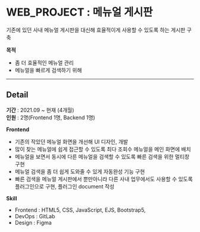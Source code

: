 # WEB_PROJECT : 메뉴얼 게시판
기존에 있던 사내 메뉴얼 게시판을 대신해 효율적이게 사용할 수 있도록 하는 게시판 구축

**목적**
- 좀 더 효율적인 메뉴얼 관리
- 메뉴얼을 빠르게 검색하기 위해

---

## Detail
**기간** : 2021.09 ~ 현재 (4개월)     
**인원** : 2명(Frontend 1명, Backend 1명)   

**Frontend**
- 기존의 작았던 메뉴얼 화면을 개선해 UI 디자인, 개발
- 많이 찾는 메뉴얼에 쉽게 접근할 수 있도록 최다 조회수 메뉴얼을 메인 화면에 배치
- 메뉴얼을 보면서 동시에 다른 메뉴얼을 검색할 수 있도록 빠른 검색을 위한 멀티창 구현
- 메뉴얼 검색을 좀 더 쉽게 도와줄 수 있게 자동완성 기능 구현
- 빠른 검색을 메뉴얼 게시판에서 뿐만아니라 다른 사내 업무에서도 사용할 수 있도록 플러그인으로 구현, 플러그인 document 작성


**Skill**
- Frontend : HTML5, CSS, JavaScript, EJS, Bootstrap5, 
- DevOps : GitLab
- Design : Figma
